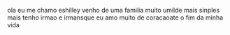 ola eu me chamo eshilley venho de uma familia muito umilde mais sinples
mais tenho irmao e irmansque eu amo muito de coracaoate o fim da minha vida
